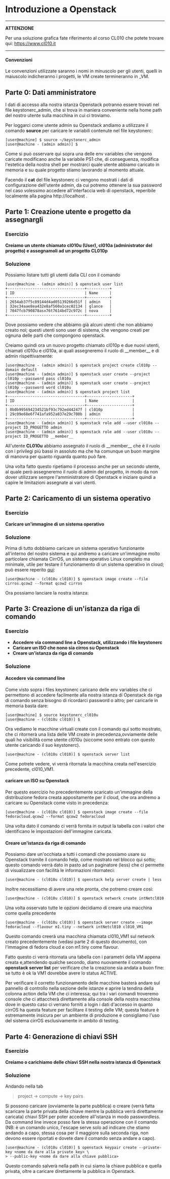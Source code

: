 # Introduzione a Openstack

---
**ATTENZIONE**

Per una soluzione grafica fate riferimento al corso CL010 che potete trovare qui: https://www.cl010.it

---
#### Convenzioni

Le convenzioni utilizzate saranno i nomi in minuscolo per gli utenti, quelli in maiuscolo indicheranno i progetti, le VM create termineranno in _VM.

## Parte 0: Dati amministratore
I dati di accesso alla nostra istanza Openstack potranno essere trovati nel file keystonerc_admin, che si trova in maniera conveniente nella home path del nostro utente sulla macchina in cui ci troviamo.

Per loggarci come utente admin su Openstack andiamo a utilizzare il comando **source** per caricare le variabili contenute nel file keystonerc:
```console
[user@machine] $ source ~/keystonerc_admin
[user@machine - (admin admin)] $ 
```
Come si può osservare qui sopra una delle env variables che vengono caricate modificano anche la variabile PS1 che, di conseguenza, modifica l'estetica della nostra shell per mostrarci quale utente abbiamo caricato in memoria e su quale progetto stiamo lavorando al momento attuale.

Facendo il **cat** del file keystonerc ci vengono mostrati i dati di configurazione dell'utente admin, da cui potremo ottenere la sua password nel caso volessimo accedere all'interfaccia web di openstack, reperibile localmente alla pagina http://localhost .

## Parte 1: Creazione utente e progetto da assegnargli
### Esercizio
**Creiamo un utente chiamato cl010u (User), cl010a (administrator del progetto) e assegnamoli ad un progetto CL010p**

### Soluzione
Possiamo listare tutti gli utenti dalla CLI con il comando
```console
[user@machine - (admin admin)] $ openstack user list
+----------------------------------+----------+
| ID                               | Name     |
+----------------------------------+----------+
| 2654ab37f5c89144d4ad05139266d51f | admin    |
| 32ec34aae8ea432e8af560a1cec02134 | glance   |
| 7047fcb790878asx76t7614bd72c972c | nova     |
+----------------------------------+----------+
```
Dove possiamo vedere che abbiamo già alcuni utenti che non abbiamo creato noi; questi utenti sono user di sistema, che vengono creati per ognuna delle parti che compongono openstack.

Creiamo quindi ora un nuovo progetto chiamato cl010p e due nuovi utenti, chiamati cl010u e cl010a, ai quali assegneremo il ruolo di \_\_member\_\_  e di admin rispettivamente:
```console
[user@machine - (admin admin)] $ openstack project create cl010p --domain default
[user@machine - (admin admin)] $ openstack user create --project cl010p --password pass cl010a
[user@machine - (admin admin)] $ openstack user create --project cl010p --password word cl010u
[user@machine - (admin admin)] $ openstack project list
+----------------------------------+--------------------+
| ID                               | Name               |
+----------------------------------+--------------------+
| 0b0b995694234521bf93c792ed44247f | cl010p             |
| 29c09e68e6f741afa952a837e29c700b | admin              |
+----------------------------------+--------------------+
[user@machine - (admin admin)] $ openstack role add --user cl010a --project ID_PROGETTO admin
[user@machine - (admin admin)] $ openstack role add --user cl010u --project ID_PROGETTO __member__
```

All'utente **CL010u** abbiamo assegnato il ruolo di \_\_member\_\_ che è il ruolo con i privilegi più bassi in assoluto ma che ha comunque un buon margine di manovra per quanto riguarda quanto può fare.

Una volta fatto questo ripetiamo il processo anche per un secondo utente, al quale però assegneremo il ruolo di admin del progetto, in modo da non dover utilizzare sempre l'amministratore di Openstack e iniziare quindi a capire le limitazioni assegnate ai vari utenti.


## Parte 2: Caricamento di un sistema operativo
### Esercizio
**Caricare un'immagine di un sistema operativo**
### Soluzione
Prima di tutto dobbiamo caricare un sistema operativo funzionante all'interno del nostro sistema e qui andremo a caricare un'immagine molto particolare chiamata CirrOS, un sistema operativo Linux completo ma minimale, utile per testare il funzionamento di un sistema operativo in cloud; può essere reperito [qui](http://download.cirros-cloud.net/):

```console
[user@machine - (cl010u cl010)] $ openstack image create --file cirros.qcow2 --format qcow2 cirros
```

Ora possiamo lanciare la nostra istanza:

## Parte 3: Creazione di un'istanza da riga di comando
### Esercizio
- **Accedere via command line a Openstack, utilizzando i file keystonerc** <br>
- **Caricare un ISO che nono sia cirros su Openstack** <br>
- **Creare un'istanza da riga di comando**

### Soluzione
#### Accedere via command line
Come visto sopra i files keystonerc caricano delle env variables che ci permettono di accedere facilmente alla nostra istanza di Openstack da riga di comando senza bisogno di ricordarci password o altro; per caricarle in memoria basta dare:
```console
[user@machine] $ source keystonerc_cl010u
[user@machine - (cl010u cl010)] $ 
```

Ora vediamo le macchine virtuali create con il comando qui sotto mostrato, che ci ritornerà una lista delle VM create in precedenza,ovviamente delle quali ho visibilità come utente cl010u (siccome sono entrato con questo utente caricando il suo keystonerc).
```console
[user@machine - (cl010u cl010)] $ openstack server list
```
Come potrete vedere, vi verrà ritornata la macchina creata nell'esercizio precedente, cl010_VM1.
#### caricare un ISO su Openstack
Per questo esercizio ho precedentemente scaricato un'immagine della distribuzione fedora creata appositamente per il cloud, che ora andremo a caricare su Openstack come visto in precedenza:
```console
[user@machine - (cl010u cl010)] $ openstack image create --file fedoracloud.qcow2 --format qcow2 fedoracloud
```
Una volta dato il comando ci verrà fornita in output la tabella con i valori che identificano le impostazioni dell'immagine caricata.

#### Creare un'istanza da riga di comando
Possiamo dare un'occhiata a tutti i comandi che possiamo usare su Openstack tramite il comando help, come mostrato nel blocco qui sotto; questo comando verrà dato in pasto ad un paginatore (less) che ci permette di visualizzare con facilità le informazioni ritornateci: 
```console
[user@machine - (cl010u cl010)] $ openstack help server create | less

```
Inoltre necessitiamo di avere una rete pronta, che potremo creare così:

```console
[user@machine - (cl010u cl010)] $ openstack network create intNetcl010
```


Una volta osservato tutte le opzioni decidiamo di creare una macchina come quella precedente
```console
[user@machine - (cl010u cl010)] $ openstack server create --image fedoracloud --flavour m1.tiny --network intNetcl010 cl010_VM1
```
Questo comando creerà una macchina chiamata cl010_VM1 sul network creato precedentemente (vedasi parte 2 di questo documento), con l'immagine di fedora cloud e con m1.tiny come flavour.

Fatto questo ci verrà ritornata una tabella con i parametri della VM appena creata e,attendendo qualche secondo, diamo nuovamente il comando **openstack server list** per verificare che la creazione sia andata a buon fine: se tutto è ok la VM1 dovrebbe avere lo status ACTIVE.

Per verificare il corretto funzionamento delle macchine basterà andare sul pannello di controllo nella sezione delle istanze e aprire la tendina della colonna action della VM che ci interessa; qui tra i vari comandi troveremo console che ci attaccherà direttamente alla console della nostra macchina dove in questo caso ci verrano forniti a login i dati d'accesso in quanto cirrOS ha questa feature per facilitare il testing delle VM; questa feature è estremamente insicura per un ambiente di produzione e consigliamo l'uso del sistema cirrOS esclusivamente in ambito di testing.

## Parte 4: Generazione di chiavi SSH
### Esercizio
**Creiamo o carichiamo delle chiavi SSH nella nostra istanza di Openstack**
### Soluzione
Andando nella tab

> project &#8594; compute &#8594; key pairs

Si possono caricare (ovviamente la parte pubblica) o creare (verrà fatta scaricare la parte privata della chiave mentre la pubblica verrà direttamente caricata) chiavi SSH per poter accedere all'istanza in modo passwordless. 
Da command line invece posso fare la stessa operazione con il comando (NB: è un comando unico, l'escape serve solo ad indicare che stiamo andando a capo, stessa cosa per il maggiore sulla seconda riga, non devono essere riportati e dovete dare il comando senza andare a capo).
```console
[user@machine - (cl010u cl010)] $ openstack keypair create --private-key <nome da dare alla private key> \
> --public-key <nome da dare alla chiave pubblica>
```
Questo comando salverà nella path in cui siamo la chiave pubblica e quella privata, oltre a caricare direttamente la pubblica in Openstack.
